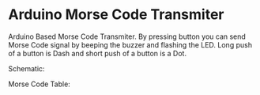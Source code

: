 # Arduino Morse Code Transmiter
 Arduino Based Morse Code Transmiter.
 By pressing button you can send Morse Code signal by beeping the buzzer and flashing the LED.  Long push of a button is Dash and short push of a button is a Dot.
 
 Schematic:
 
 Morse Code Table:
 
 
